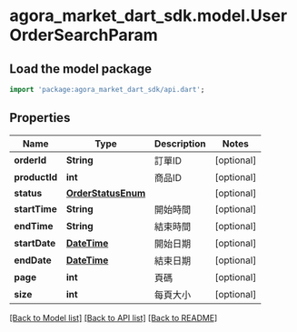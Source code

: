 # agora_market_dart_sdk.model.UserOrderSearchParam

## Load the model package
```dart
import 'package:agora_market_dart_sdk/api.dart';
```

## Properties
Name | Type | Description | Notes
------------ | ------------- | ------------- | -------------
**orderId** | **String** | 訂單ID | [optional] 
**productId** | **int** | 商品ID | [optional] 
**status** | [**OrderStatusEnum**](OrderStatusEnum.md) |  | [optional] 
**startTime** | **String** | 開始時間 | [optional] 
**endTime** | **String** | 結束時間 | [optional] 
**startDate** | [**DateTime**](DateTime.md) | 開始日期 | [optional] 
**endDate** | [**DateTime**](DateTime.md) | 結束日期 | [optional] 
**page** | **int** | 頁碼 | [optional] 
**size** | **int** | 每頁大小 | [optional] 

[[Back to Model list]](../README.md#documentation-for-models) [[Back to API list]](../README.md#documentation-for-api-endpoints) [[Back to README]](../README.md)


